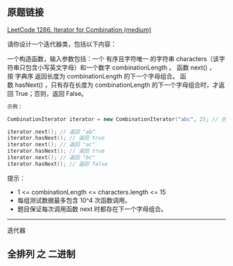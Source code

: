 ## 原题链接

[LeetCode 1286. Iterator for Combination (medium)](https://leetcode-cn.com/problems/iterator-for-combination/)

请你设计一个迭代器类，包括以下内容：

一个构造函数，输入参数包括：一个 有序且字符唯一 的字符串 characters（该字符串只包含小写英文字母）和一个数字 combinationLength 。
函数 next() ，按 字典序 返回长度为 combinationLength 的下一个字母组合。
函数 hasNext() ，只有存在长度为 combinationLength 的下一个字母组合时，才返回 True；否则，返回 False。
 
```cpp
示例：

CombinationIterator iterator = new CombinationIterator("abc", 2); // 创建迭代器 iterator

iterator.next(); // 返回 "ab"
iterator.hasNext(); // 返回 true
iterator.next(); // 返回 "ac"
iterator.hasNext(); // 返回 true
iterator.next(); // 返回 "bc"
iterator.hasNext(); // 返回 false
```

提示：

- 1 <= combinationLength <= characters.length <= 15
- 每组测试数据最多包含 10^4 次函数调用。
- 题目保证每次调用函数 next 时都存在下一个字母组合。

---

迭代器

## 全排列 之 二进制

